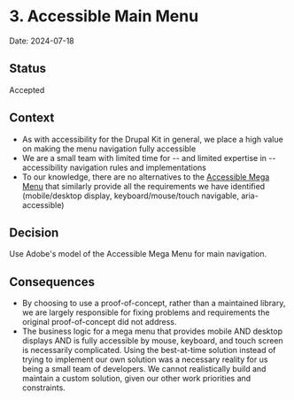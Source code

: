 # 3. Accessible Main Menu

Date: 2024-07-18

## Status

Accepted

## Context

- As with accessibility for the Drupal Kit in general, we place a high value on making the menu navigation fully accessible
- We are a small team with limited time for -- and limited expertise in -- accessibility navigation rules and implementations
- To our knowledge, there are no alternatives to the [Accessible Mega Menu](https://adobe-accessibility.github.io/Accessible-Mega-Menu/) that similarly provide all the requirements we have identified (mobile/desktop display, keyboard/mouse/touch navigable, aria-accessible)

## Decision

Use Adobe's model of the Accessible Mega Menu for main navigation.

## Consequences

- By choosing to use a proof-of-concept, rather than a maintained library, we are largely responsible for fixing problems and requirements the original proof-of-concept did not address.
- The business logic for a mega menu that provides mobile AND desktop displays AND is fully accessible by mouse, keyboard, and touch screen is necessarily complicated. Using the best-at-time solution instead of trying to implement our own solution was a necessary reality for us being a small team of developers. We cannot realistically build and maintain a custom solution, given our other work priorities and constraints.
